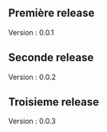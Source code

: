 ## Première release ##
Version : 0.0.1

## Seconde release ##
Version : 0.0.2

## Troisieme release ##
Version : 0.0.3

